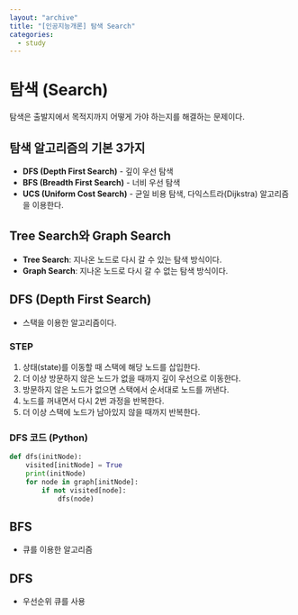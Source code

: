 ```yaml
---
layout: "archive"
title: "[인공지능개론] 탐색 Search"
categories:
  - study
---
```


# 탐색 (Search)
탐색은 출발지에서 목적지까지 어떻게 가야 하는지를 해결하는 문제이다.

## 탐색 알고리즘의 기본 3가지
- **DFS (Depth First Search)** - 깊이 우선 탐색
- **BFS (Breadth First Search)** - 너비 우선 탐색
- **UCS (Uniform Cost Search)** - 균일 비용 탐색, 다익스트라(Dijkstra) 알고리즘을 이용한다.

## Tree Search와 Graph Search
- **Tree Search**: 지나온 노드로 다시 갈 수 있는 탐색 방식이다.
- **Graph Search**: 지나온 노드로 다시 갈 수 없는 탐색 방식이다.

## DFS (Depth First Search)
- 스택을 이용한 알고리즘이다.

### STEP
1. 상태(state)를 이동할 때 스택에 해당 노드를 삽입한다.
2. 더 이상 방문하지 않은 노드가 없을 때까지 깊이 우선으로 이동한다.
3. 방문하지 않은 노드가 없으면 스택에서 순서대로 노드를 꺼낸다.
4. 노드를 꺼내면서 다시 2번 과정을 반복한다.
5. 더 이상 스택에 노드가 남아있지 않을 때까지 반복한다.

### DFS 코드 (Python)
```python
def dfs(initNode):
    visited[initNode] = True
    print(initNode)
    for node in graph[initNode]:
        if not visited[node]:
            dfs(node)
```

## BFS 
- 큐를 이용한 알고리즘

## DFS 
- 우선순위 큐를 사용

